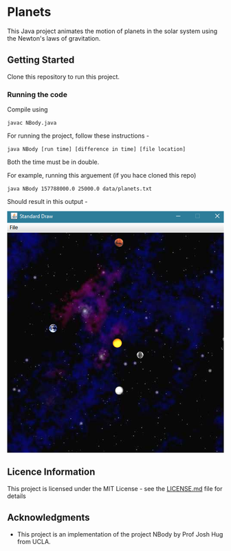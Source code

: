 # Planets

This Java project animates the motion of planets in the solar system using the Newton's laws of gravitation.

## Getting Started

Clone this repository to run this project.

### Running the code

Compile using

```
javac NBody.java
```

For running the project, follow these instructions -

```
java NBody [run time] [difference in time] [file location]
```

Both the time must be in double.

For example, running this arguement (if you hace cloned this repo)

```
java NBody 157788000.0 25000.0 data/planets.txt
```

Should result in this output - 

![Sample Shot](https://github.com/paradox-hunter/Planets/blob/master/Sample_shot.png)

## Licence Information

This project is licensed under the MIT License - see the [LICENSE.md](LICENSE.md) file for details

## Acknowledgments

* This project is an implementation of the project NBody by Prof Josh Hug from UCLA.

